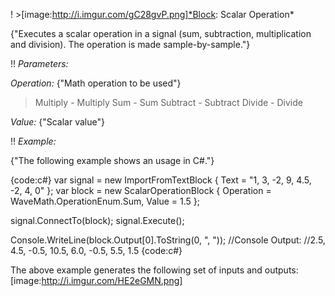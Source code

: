! >[image:http://i.imgur.com/gC28gvP.png]*Block: Scalar Operation*

{"Executes a scalar operation in a signal (sum, subtraction, multiplication and division).
The operation is made sample-by-sample."}

!! *Parameters:*

*Operation:* {"Math operation to be used"}
> Multiply - Multiply
> Sum - Sum
> Subtract - Subtract
> Divide - Divide

*Value:* {"Scalar value"}

!! *Example:*

{"The following example shows an usage in C#."}

{code:c#}
var signal = new ImportFromTextBlock { Text = "1, 3, -2, 9, 4.5, -2, 4, 0" };
var block = new ScalarOperationBlock
{
    Operation = WaveMath.OperationEnum.Sum,
    Value = 1.5
};

signal.ConnectTo(block);
signal.Execute();

Console.WriteLine(block.Output[0].ToString(0, ", "));
//Console Output:
//2.5, 4.5, -0.5, 10.5, 6.0, -0.5, 5.5, 1.5
{code:c#}

The above example generates the following set of inputs and outputs:
[image:http://i.imgur.com/HE2eGMN.png]

